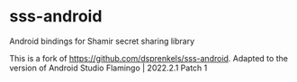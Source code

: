 # sss-android
Android bindings for Shamir secret sharing library

This is a fork of https://github.com/dsprenkels/sss-android.
Adapted to the version of Android Studio Flamingo | 2022.2.1 Patch 1
